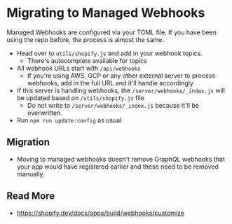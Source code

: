# Migrating to Managed Webhooks

Managed Webhooks are configured via your TOML file. If you have been using the repo before, the process is almost the same.

- Head over to `utils/shopify.js` and add in your webhook topics.
  - There's autocomplete available for topics
- All webhook URLs start with `/api/webhooks`
  - If you're using AWS, GCP or any other external server to process webhooks, add in the full URL and it'll handle accordingly
- If this server is handling webhooks, the `/server/webhooks/_index.js` will be updated based on `/utils/shopify.js` file
  - Do not write to `/server/webhooks/_index.js` because it'll be overwritten.
- Run `npm run update:config` as usual

## Migration

- Moving to managed webhooks doesn't remove GraphQL webhooks that your app would have registered earlier and these need to be removed manually.

## Read More

- https://shopify.dev/docs/apps/build/webhooks/customize

